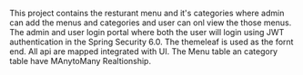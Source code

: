 This project contains the resturant menu and it's categories where admin can add the menus and categories and user can onl view the those menus. 
The admin and user login portal where both the user will login using JWT authentication in the Spring Security 6.0.
The themeleaf is used as the fornt end. 
All api are mapped integrated with UI.
The Menu table an category table have MAnytoMany Realtionship.
